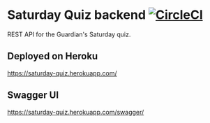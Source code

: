 # Saturday Quiz backend [![CircleCI](https://circleci.com/gh/markwhitaker/saturday-quiz-web.svg?style=shield&circle-token=16cc920fcc12be754d06fa8e8aa7eca367945993)](https://circleci.com/gh/markwhitaker/saturday-quiz-web)

REST API for the Guardian's Saturday quiz.

## Deployed on Heroku

https://saturday-quiz.herokuapp.com/

## Swagger UI

https://saturday-quiz.herokuapp.com/swagger/